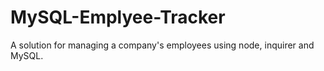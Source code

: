 # MySQL-Emplyee-Tracker
A solution for managing a company's employees using node, inquirer and MySQL.
